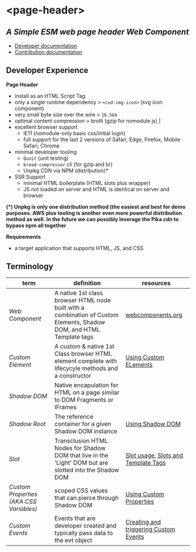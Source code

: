 # &lt;page-header>
## *A Simple ESM web page header Web Component*

- [Developer documentation](docs/develop.md)
- [Contribution documentation](docs/contribute.md)

## Developer Experience

**Page Header**

* install as an HTML Script Tag
* only a single runtime dependency > `<cxd-img-icon>` (svg icon component)
* very small byte size over the wire > `16.5kb`
* optimal content compression > brotli (gzip for nomodule js) |
* excellent browser support
  * IE11 (nomodule-only basic css/initial login)
  * full support for the last 2 versions of Safari, Edge, Firefox, Mobile Safari, Chrome
* minimal developer tooling
  * `Qunit` (unit testing)
  * `bread-compressor` cli (for gzip and br)
  * Unpkg CDN via NPM (distribution)*
* SSR Support
  * minimal HTML boilerplate (HTML slots plus wrapper)
  * JS not loaded on server and HTML is identical on server and browser

**(*) Unpkg is only one distribution method (the easiest and best for demo purposes. AWS plus tooling is another even more powerful distribution method as well. In the future we can possibly leverage the Pika cdn to bypass npm all together** 

**Requirements**

- a target application that supports HTML, JS, and CSS

## Terminology
| **term** | **definition** | **resources** |
| --- | --- | --- |
| *Web Component* | A native 1st class browser HTML node built with a combination of Custom Elements, Shadow DOM, and HTML Template tags | [webcomponents.org](https://wwww.webcomponents.org) |
| *Custom Element* | A custom & native 1st Class browser HTML element complete with lifecycyle methods and a constructor | [Using Custom ELements](https://developer.mozilla.org/en-US/docs/Web/Web_Components/Using_custom_elements) |
| *Shadow DOM* | Native encapulation for HTML on a page similar to DOM Fragments or IFrames | |
| *Shadow Root* | The reference container for a given Shadow DOM instance |[Using Shadow DOM](https://developer.mozilla.org/en-US/docs/Web/Web_Components/Using_shadow_DOM) |
| *Slot* | Transclusion HTML Nodes for Shadow DOM that live in the 'Light' DOM but are slotted into the Shadow DOM | [Slot usage](https://developer.mozilla.org/en-US/docs/Web/HTML/Element/slot), [Slots and Template Tags](https://developer.mozilla.org/en-US/docs/Web/Web_Components/Using_templates_and_slots)  |
| *Custom Properties (AKA CSS Variables)* | scoped CSS values that can pierce through Shadow DOM | [Using Custom Properties](https://developer.mozilla.org/en-US/docs/Web/CSS/Using_CSS_custom_properties) |
| *Custom Events* | Events that are developer created and typically pass data to the evt object | [Creating and triggering Custom Events](https://javascript.info/dispatch-events) |